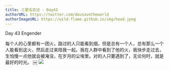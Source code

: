 ```yaml
---
title: 三里屯日记 - Day43
authorURL: https://twitter.com/dousavetheworld
authorImageURL: https://wild-flame.github.io/img/head.jpeg
---
```


Day 43 Engender

每个人的心里都有一团火，路过的人只能看到烟，但是总有一个人，总有那么一个人能看到这火，然后走过来陪我一起。我在人群中看到了他的火，我快步走过去，生怕慢一点他就会被淹没，在岁月的尘埃里。对的人只要遇到了，无论何时，就是最好的时光。
￼
![](/guides/assets/5.jpeg)